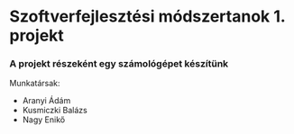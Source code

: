 # Szoftverfejlesztési módszertanok 1. projekt
### A projekt részeként egy számológépet készítünk

Munkatársak:
- Aranyi Ádám
- Kusmiczki Balázs
- Nagy Enikő
